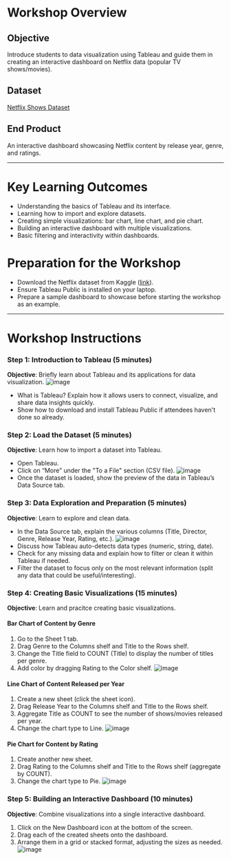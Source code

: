 # Workshop Overview

## Objective
Introduce students to data visualization using Tableau and guide them in creating an interactive dashboard on Netflix data (popular TV shows/movies).

## Dataset
[Netflix Shows Dataset](https://www.kaggle.com/datasets/shivamb/netflix-shows)

## End Product
An interactive dashboard showcasing Netflix content by release year, genre, and ratings.

---

# Key Learning Outcomes
- Understanding the basics of Tableau and its interface.
- Learning how to import and explore datasets.
- Creating simple visualizations: bar chart, line chart, and pie chart.
- Building an interactive dashboard with multiple visualizations.
- Basic filtering and interactivity within dashboards.

# Preparation for the Workshop
- Download the Netflix dataset from Kaggle ([link](https://www.kaggle.com/datasets/shivamb/netflix-shows)).
- Ensure Tableau Public is installed on your laptop.
- Prepare a sample dashboard to showcase before starting the workshop as an example.

---

# Workshop Instructions

### Step 1: Introduction to Tableau (5 minutes)
**Objective**: Briefly learn about Tableau and its applications for data visualization.
![image](https://github.com/user-attachments/assets/ef35137c-afd0-4c38-ada2-94deccf68fc3)
- What is Tableau? Explain how it allows users to connect, visualize, and share data insights quickly.
- Show how to download and install Tableau Public if attendees haven't done so already.

### Step 2: Load the Dataset (5 minutes)
**Objective**: Learn how to import a dataset into Tableau.
- Open Tableau.
- Click on “More” under the "To a File" section (CSV file).
![image](https://github.com/user-attachments/assets/000b8a57-9d45-4dfc-9a3b-37a36115ebc3)
- Once the dataset is loaded, show the preview of the data in Tableau’s Data Source tab.

### Step 3: Data Exploration and Preparation (5 minutes)
**Objective**: Learn to explore and clean data.
- In the Data Source tab, explain the various columns (Title, Director, Genre, Release Year, Rating, etc.).
![image](https://github.com/user-attachments/assets/c3dd0e40-06b4-4df8-9f0b-88ed35277dd2)
- Discuss how Tableau auto-detects data types (numeric, string, date).
- Check for any missing data and explain how to filter or clean it within Tableau if needed.
- Filter the dataset to focus only on the most relevant information (split any data that could be useful/interesting).

### Step 4: Creating Basic Visualizations (15 minutes)
**Objective**: Learn and pracitce creating basic visualizations.

#### Bar Chart of Content by Genre
1. Go to the Sheet 1 tab.
2. Drag Genre to the Columns shelf and Title to the Rows shelf.
3. Change the Title field to COUNT (Title) to display the number of titles per genre.
4. Add color by dragging Rating to the Color shelf.
![image](https://github.com/user-attachments/assets/29d5a199-e00d-4102-a20c-c334dff084c5)

#### Line Chart of Content Released per Year
1. Create a new sheet (click the sheet icon).
2. Drag Release Year to the Columns shelf and Title to the Rows shelf.
3. Aggregate Title as COUNT to see the number of shows/movies released per year.
4. Change the chart type to Line.
![image](https://github.com/user-attachments/assets/b5175a27-5b8e-48c1-9cd2-44d2ac3d75d8)

#### Pie Chart for Content by Rating
1. Create another new sheet.
2. Drag Rating to the Columns shelf and Title to the Rows shelf (aggregate by COUNT).
3. Change the chart type to Pie.
![image](https://github.com/user-attachments/assets/34aa839a-d64f-42da-bd51-2c7706bff48c)

### Step 5: Building an Interactive Dashboard (10 minutes)
**Objective**: Combine visualizations into a single interactive dashboard.
1. Click on the New Dashboard icon at the bottom of the screen.
2. Drag each of the created sheets onto the dashboard.
3. Arrange them in a grid or stacked format, adjusting the sizes as needed.
![image](https://github.com/user-attachments/assets/0021ebf1-85a9-404f-8ccb-d584e6f3da8f)


